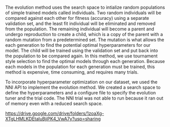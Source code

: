 The evolution method uses the search space to intialize random populations of simple trained models called individuals. Two random individuals will be compared against each other for fitness (accuracy) using a separate validation set, and the least fit individual will be eliminated and removed from the population. The remaining individual will become a parent and undergo reproduction to create a child, which is a copy of the parent with a random mutation from a predetermined set. The mutation is what allows the each generation to find the potential optimal hyperparameters for our model. The child will be trained using the validation set and put back into the population to be compared again. In this method, we use tournament style selection to find the optimal models through each generation. Because each models in the population for each generation must be trained, this method is expensive, time consuming, and requires many trials.

To incorporate hyperparameter optimization on our dataset, we used the NNI API to implement the evolution method. We created a search space to define the hyperparameters and a configure file to specify the evolution tuner and the trial code. The NNI trial was not able to run because it ran out of memory even with a reduced search space.

https://drive.google.com/drive/folders/1zoaXg-XTgLHMLKDEtaluBjiPK4_VwA7y?usp=sharing
